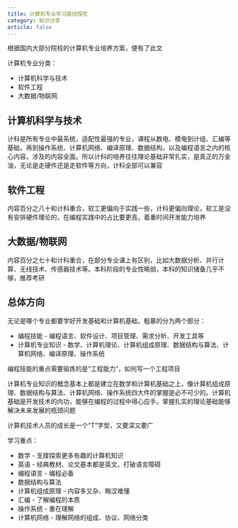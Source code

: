 ```yaml
---
title: 计算机专业学习路线探究
category: 知识分享
article: false
---
```


根据国内大部分院校的计算机专业培养方案，便有了此文

计算机专业分类：

+ 计算机科学与技术
+ 软件工程
+ 大数据/物联网

## 计算机科学与技术

计科是所有专业中最系统，适配性最强的专业，课程从数电、模电到计组、汇编等基础，再到操作系统、计算机网络、编译原理、数据结构，以及编程语言之内的核心内容，涉及的内容全面。所以计科的培养往往理论基础非常扎实，是真正的万金油，无论是走硬件还是走软件等方向，计科全部可以兼容

## 软件工程

内容百分之八十和计科重合，软工更偏向于实践一些，计科更偏向理论，软工是没有安排硬件理论的，在编程实践中的占比要更高，着重时间开发能力培养

## 大数据/物联网

内容百分之七十和计科重合，在部分专业课上有区别，比如大数据分析、并行计算、无线技术、传感器技术等。本科阶段的专业性略弱，本科的知识储备几乎不够，推荐考研

## 总体方向

无论是哪个专业都要学好开发基础和计算机基础，粗暴的分为两个部分：

+ 编程技能 - 编程语言、软件设计、项目管理、需求分析、开发工具等
+ 计算机专业知识 - 数学、计算机理论、计算机组成原理、数据结构与算法、计算机网络、编译原理、操作系统

编程技能的重点需要锻炼的是“工程能力”，如何写一个工程项目

计算机专业知识的概念基本上都是建立在数学和计算机基础之上，像计算机组成原理、数据结构与算法、计算机网络、操作系统四大件的掌握是必不可少的。计算机基础是开发技术的内功，能够在编程的过程中得心应手。掌握扎实的理论基础能够解决未来发展的瓶颈问题

计算机技术人员的成长是一个“T”字型，又要深又要广

学习重点：

+ 数学 - 支撑探索更多有趣的计算机知识
+ 英语 - 经典教材、论文基本都是英文，打破语言障碍
+ 编程语言 - 编程必备
+ 数据结构与算法
+ 计算机组成原理 - 内容多又杂、晦涩难懂
+ 汇编 - 了解编程的本质
+ 操作系统 - 重在理解
+ 计算机网络 - 理解网络的组成、协议、网络分类
